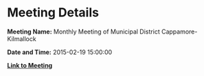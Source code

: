 # Meeting Details

**Meeting Name:** Monthly Meeting of Municipal District Cappamore-Kilmallock

**Date and Time:** 2015-02-19 15:00:00

**[Link to Meeting](https://www.limerick.ie/council/whats-on/monthly-meeting-municipal-district-cappamore-kilmallock-15)**
